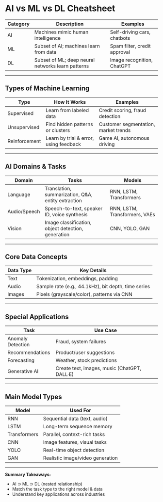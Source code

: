 # AI vs ML vs DL Cheatsheet

| **Category**    | **Description**                                    | **Examples**                      |
|------------------|----------------------------------------------------|------------------------------------|
| AI             | Machines mimic human intelligence                  | Self-driving cars, chatbots        |
| ML             | Subset of AI; machines learn from data             | Spam filter, credit approval       |
| DL             | Subset of ML; deep neural networks learn patterns  | Image recognition, ChatGPT         |

---

## Types of Machine Learning

| **Type**        | **How It Works**                            | **Examples**                         |
|------------------|--------------------------------------------|---------------------------------------|
| Supervised      | Learn from labeled data                    | Credit scoring, fraud detection      |
| Unsupervised    | Find hidden patterns or clusters           | Customer segmentation, market trends |
| Reinforcement   | Learn by trial & error, using feedback     | Game AI, autonomous driving          |

---

## AI Domains & Tasks

| **Domain**   | **Tasks**                                          | **Models**                         |
|--------------|-----------------------------------------------------|-------------------------------------|
| Language     | Translation, summarization, Q&A, entity extraction  | RNN, LSTM, Transformers             |
| Audio/Speech | Speech-to-text, speaker ID, voice synthesis         | RNN, LSTM, Transformers, VAEs       |
| Vision       | Image classification, object detection, generation  | CNN, YOLO, GAN                     |

---

## Core Data Concepts

| **Data Type** | **Key Details**                                     |
|---------------|-----------------------------------------------------|
| Text          | Tokenization, embeddings, padding                   |
| Audio         | Sample rate (e.g., 44.1kHz), bit depth, time series |
| Images        | Pixels (grayscale/color), patterns via CNN          |

---

## Special Applications

| **Task**            | **Use Case**                                   |
|----------------------|-----------------------------------------------|
| Anomaly Detection   | Fraud, system failures                        |
| Recommendations     | Product/user suggestions                      |
| Forecasting         | Weather, stock predictions                    |
| Generative AI       | Create text, images, music (ChatGPT, DALL·E)  |

---

## Main Model Types

| **Model**      | **Used For**                  |
|---------------|--------------------------------|
| RNN           | Sequential data (text, audio) |
| LSTM          | Long-term sequence memory      |
| Transformers  | Parallel, context-rich tasks   |
| CNN           | Image features, visual tasks  |
| YOLO          | Real-time object detection    |
| GAN           | Realistic image/video generation |

---

**Summary Takeaways:**  
- AI ⊃ ML ⊃ DL (nested relationship)  
- Match the task type to the right model & data  
- Understand key applications across industries
